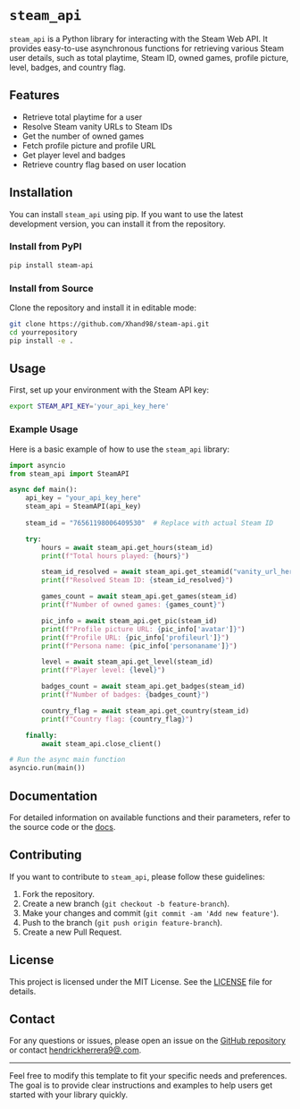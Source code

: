 

# `steam_api`

`steam_api` is a Python library for interacting with the Steam Web API. It provides easy-to-use asynchronous functions for retrieving various Steam user details, such as total playtime, Steam ID, owned games, profile picture, level, badges, and country flag.

## Features

- Retrieve total playtime for a user
- Resolve Steam vanity URLs to Steam IDs
- Get the number of owned games
- Fetch profile picture and profile URL
- Get player level and badges
- Retrieve country flag based on user location

## Installation

You can install `steam_api` using pip. If you want to use the latest development version, you can install it from the repository.

### Install from PyPI

```sh
pip install steam-api
```

### Install from Source

Clone the repository and install it in editable mode:

```sh
git clone https://github.com/Xhand98/steam-api.git
cd yourrepository
pip install -e .
```

## Usage

First, set up your environment with the Steam API key:

```sh
export STEAM_API_KEY='your_api_key_here'
```

### Example Usage

Here is a basic example of how to use the `steam_api` library:

```python
import asyncio
from steam_api import SteamAPI

async def main():
    api_key = "your_api_key_here"
    steam_api = SteamAPI(api_key)
  
    steam_id = "76561198006409530"  # Replace with actual Steam ID

    try:
        hours = await steam_api.get_hours(steam_id)
        print(f"Total hours played: {hours}")

        steam_id_resolved = await steam_api.get_steamid("vanity_url_here")
        print(f"Resolved Steam ID: {steam_id_resolved}")

        games_count = await steam_api.get_games(steam_id)
        print(f"Number of owned games: {games_count}")

        pic_info = await steam_api.get_pic(steam_id)
        print(f"Profile picture URL: {pic_info['avatar']}")
        print(f"Profile URL: {pic_info['profileurl']}")
        print(f"Persona name: {pic_info['personaname']}")

        level = await steam_api.get_level(steam_id)
        print(f"Player level: {level}")

        badges_count = await steam_api.get_badges(steam_id)
        print(f"Number of badges: {badges_count}")

        country_flag = await steam_api.get_country(steam_id)
        print(f"Country flag: {country_flag}")

    finally:
        await steam_api.close_client()

# Run the async main function
asyncio.run(main())
```

## Documentation

For detailed information on available functions and their parameters, refer to the source code or the [docs](https://github.com/Xhand98/yourrepository/wiki).

## Contributing

If you want to contribute to `steam_api`, please follow these guidelines:

1. Fork the repository.
2. Create a new branch (`git checkout -b feature-branch`).
3. Make your changes and commit (`git commit -am 'Add new feature'`).
4. Push to the branch (`git push origin feature-branch`).
5. Create a new Pull Request.

## License

This project is licensed under the MIT License. See the [LICENSE](LICENSE) file for details.

## Contact

For any questions or issues, please open an issue on the [GitHub repository](https://github.com/Xhand98/yourrepository/issues) or contact [hendrickherrera9@.com](mailto:hendrickherrera9@.com).

---

Feel free to modify this template to fit your specific needs and preferences. The goal is to provide clear instructions and examples to help users get started with your library quickly.
